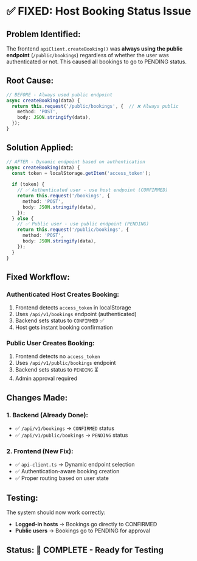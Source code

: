 # ✅ **FIXED: Host Booking Status Issue**

## **Problem Identified:**
The frontend `apiClient.createBooking()` was **always using the public endpoint** (`/public/bookings`) regardless of whether the user was authenticated or not. This caused all bookings to go to PENDING status.

## **Root Cause:**
```typescript
// BEFORE - Always used public endpoint
async createBooking(data) {
  return this.request('/public/bookings', {  // ❌ Always public
    method: 'POST',
    body: JSON.stringify(data),
  });
}
```

## **Solution Applied:**
```typescript
// AFTER - Dynamic endpoint based on authentication
async createBooking(data) {
  const token = localStorage.getItem('access_token');
  
  if (token) {
    // ✅ Authenticated user - use host endpoint (CONFIRMED)
    return this.request('/bookings', {
      method: 'POST',
      body: JSON.stringify(data),
    });
  } else {
    // ✅ Public user - use public endpoint (PENDING)
    return this.request('/public/bookings', {
      method: 'POST',
      body: JSON.stringify(data),
    });
  }
}
```

## **Fixed Workflow:**

### **Authenticated Host Creates Booking:**
1. Frontend detects `access_token` in localStorage
2. Uses `/api/v1/bookings` endpoint (authenticated)
3. Backend sets status to `CONFIRMED` ✅
4. Host gets instant booking confirmation

### **Public User Creates Booking:**
1. Frontend detects no `access_token`
2. Uses `/api/v1/public/bookings` endpoint
3. Backend sets status to `PENDING` ⏳
4. Admin approval required

## **Changes Made:**

### **1. Backend (Already Done):**
- ✅ `/api/v1/bookings` → `CONFIRMED` status
- ✅ `/api/v1/public/bookings` → `PENDING` status

### **2. Frontend (New Fix):**
- ✅ `api-client.ts` → Dynamic endpoint selection
- ✅ Authentication-aware booking creation
- ✅ Proper routing based on user state

## **Testing:**
The system should now work correctly:
- **Logged-in hosts** → Bookings go directly to CONFIRMED
- **Public users** → Bookings go to PENDING for approval

## **Status:** 🚀 **COMPLETE - Ready for Testing**
